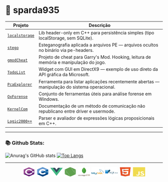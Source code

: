 # 👾 sparda935

| Projeto | Descrição |
|--------|-----------|
| [`localstorage`](https://github.com/sparda935/localstorage) | Lib header-only em C++ para persistência simples (tipo localStorage, sem SQLite). |
| [`stego`](https://github.com/sparda935/stego) | Esteganografia aplicada a arquivos PE — arquivos ocultos no binário via pe-headers. |
| [`gmodCheat`](https://github.com/sparda935/gmodCheat) | Projeto de cheat para Garry's Mod. Hooking, leitura de memória e manipulação do jogo. |
| [`TodoList`](https://github.com/sparda935/TodoList) | Widget com GUI em DirectX9 — exemplo de uso direto da API gráfica da Microsoft. |
| [`PcaExplorer`](https://github.com/sparda935/PcaExplorer) | Ferramenta para listar aplicações recentemente abertas — manipulação do sistema operacional. |
| [`OxForense`](https://github.com/sparda935/0xforense) | Conjunto de ferramentas úteis para análise forense em Windows. |
| [`KernelCom`](https://github.com/sparda935/KernelCom) | Documentação de um método de comunicação não republicano entre driver e usermode. |
| [`Logic2000++`](https://github.com/sparda935/Logic2000-) | Parser e avaliador de expressões lógicas proposicionais em C++. |

---

### 📚 Github Stats:

![Anurag's GitHub stats](https://github-readme-stats.vercel.app/api?username=sparda935&show_icons=true&theme=gruvbox)
[![Top Langs](https://github-readme-stats.vercel.app/api/top-langs/?username=sparda935&&theme=gruvbox&hide=css,html)](https://github.com/anuraghazra/github-readme-stats)

---

<div align="center">
  <img alt="C#" height="30" width="40" src="https://raw.githubusercontent.com/devicons/devicon/v2.15.1/icons/csharp/csharp-original.svg">
  <img alt="C++" height="30" width="40" src="https://raw.githubusercontent.com/devicons/devicon/v2.15.1/icons/cplusplus/cplusplus-original.svg">
  <img alt="Vue" height="30" width="40" src="https://raw.githubusercontent.com/devicons/devicon/v2.15.1/icons/vuejs/vuejs-original.svg">
  <img alt="Node.js" height="30" width="40" src="https://raw.githubusercontent.com/devicons/devicon/v2.15.1/icons/nodejs/nodejs-plain.svg">
  <img alt="MongoDB" height="30" width="40" src="https://raw.githubusercontent.com/devicons/devicon/v2.15.1/icons/mongodb/mongodb-original-wordmark.svg">
  <img alt="MySQL" height="30" width="40" src="https://raw.githubusercontent.com/devicons/devicon/v2.15.1/icons/mysql/mysql-original-wordmark.svg">
  <img alt="SQLite" height="30" width="40" src="https://raw.githubusercontent.com/devicons/devicon/v2.15.1/icons/sqlite/sqlite-original-wordmark.svg">
  <img alt="HTML5" height="30" width="40" src="https://raw.githubusercontent.com/devicons/devicon/master/icons/html5/html5-original.svg">
  <img alt="JavaScript" height="30" width="40" src="https://raw.githubusercontent.com/devicons/devicon/master/icons/javascript/javascript-plain.svg">
</div>
